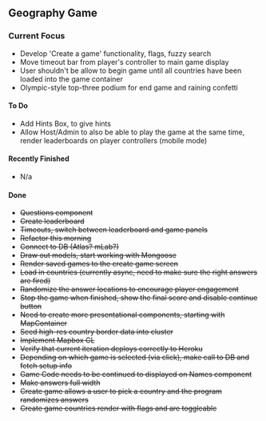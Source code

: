 ## Geography Game

### Current Focus

- Develop 'Create a game' functionality, flags, fuzzy search
- Move timeout bar from player's controller to main game display
- User shouldn't be allow to begin game until all countries have been loaded into the game container
- Olympic-style top-three podium for end game and raining confetti

#### To Do

- Add Hints Box, to give hints
- Allow Host/Admin to also be able to play the game at the same time, render leaderboards on player controllers (mobile mode)

#### Recently Finished
- N/a

#### Done
- ~~Questions component~~
- ~~Create leaderboard~~
- ~~Timeouts, switch between leaderboard and game panels~~
- ~~Refactor this morning~~
- ~~Connect to DB (Atlas? mLab?)~~
- ~~Draw out models, start working with Mongoose~~
- ~~Render saved games to the create game screen~~
- ~~Load in countries (currently async, need to make sure the right answers are fired)~~
- ~~Randomize the answer locations to encourage player engagement~~
- ~~Stop the game when finished, show the final score and disable continue button~~
- ~~Need to create more presentational components, starting with MapContainer~~
- ~~Seed high-res country border data into cluster~~
- ~~Implement Mapbox GL~~
- ~~Verify that current iteration deploys correctly to Heroku~~
- ~~Depending on which game is selected (via click), make call to DB and fetch setup info~~
- ~~Game Code needs to be continued to displayed on Names component~~
- ~~Make answers full width~~
- ~~Create game allows a user to pick a country and the program randomizes answers~~
- ~~Create game countries render with flags and are toggleable~~
